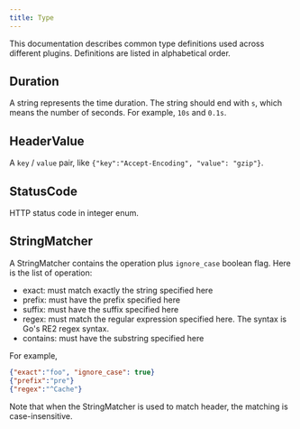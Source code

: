```yaml
---
title: Type
---
```


This documentation describes common type definitions used across different plugins. Definitions are listed in alphabetical order.

## Duration

A string represents the time duration. The string should end with `s`, which means the number of seconds. For example, `10s` and `0.1s`.

## HeaderValue

A `key` / `value` pair, like `{"key":"Accept-Encoding", "value": "gzip"}`.

## StatusCode

HTTP status code in integer enum.

## StringMatcher

A StringMatcher contains the operation plus `ignore_case` boolean flag. Here is the list of operation:

* exact: must match exactly the string specified here
* prefix: must have the prefix specified here
* suffix: must have the suffix specified here
* regex: must match the regular expression specified here. The syntax is Go's RE2 regex syntax.
* contains: must have the substring specified here

For example,

```json lines
{"exact":"foo", "ignore_case": true}
{"prefix":"pre"}
{"regex":"^Cache"}
```

Note that when the StringMatcher is used to match header, the matching is case-insensitive.
